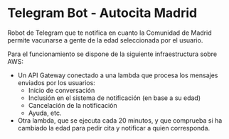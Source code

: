 # Telegram Bot - Autocita Madrid

Robot de Telegram que te notifica en cuanto la Comunidad de Madrid permite vacunarse a gente de la edad seleccionada 
por el usuario.

Para el funcionamiento se dispone de la siguiente infraestructura sobre AWS:

* Un API Gateway conectado a una lambda que procesa los mensajes enviados por los usuarios:
  * Inicio de conversación
  * Inclusión en el sistema de notificación (en base a su edad)
  * Cancelación de la notificación
  * Ayuda, etc.
* Otra lambda, que se ejecuta cada 20 minutos, y que comprueba si ha cambiado la edad para pedir cita y notificar a 
quien corresponda.